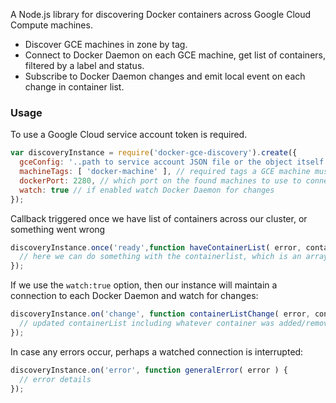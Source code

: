 A Node.js library for discovering Docker containers across Google Cloud Compute machines.

* Discover GCE machines in zone by tag.
* Connect to Docker Daemon on each GCE machine, get list of containers, filtered by a label and status.
* Subscribe to Docker Daemon changes and emit local event on each change in container list.


### Usage
To use a Google Cloud service account token is required.

```js
var discoveryInstance = require('docker-gce-discovery').create({
  gceConfig: '..path to service account JSON file or the object itself...',
  machineTags: [ 'docker-machine' ], // required tags a GCE machine must have to be monitored
  dockerPort: 2280, // which port on the found machines to use to connect
  watch: true // if enabled watch Docker Daemon for changes
});
```

Callback triggered once we have list of containers across our cluster, or something went wrong

```js
discoveryInstance.once('ready',function haveContainerList( error, containerList ) {
  // here we can do something with the containerlist, which is an array of Docker containers with post-inspect detail
});
```

If we use the `watch:true` option, then our instance will maintain a connection to each Docker Daemon and watch for changes:

```js
discoveryInstance.on('change', function containerListChange( error, containerList ) {
  // updated containerList including whatever container was added/removed
});
```

In case any errors occur, perhaps a watched connection is interrupted:
```js
discoveryInstance.on('error', function generalError( error ) {
  // error details
});
